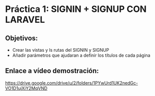 # Práctica 1: SIGNIN + SIGNUP CON LARAVEL
## **Objetivos**:
* Crear las vistas y ls rutas del SIGNIN y SIGNUP
* Añadir parámetros que ajudaran a definir los títulos de cada página

## **Enlace a vídeo demostración:**
https://drive.google.com/drive/u/2/folders/1PYwUrd1UK2nedGc-VO1D1ujXiY2MqVND

